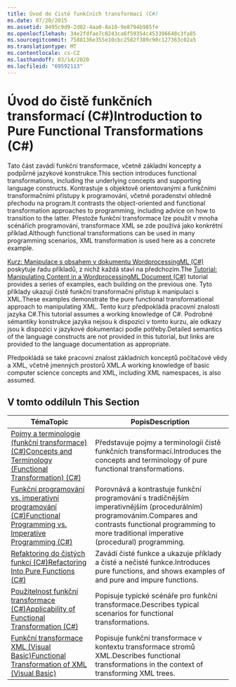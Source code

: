 ```yaml
---
title: Úvod do čistě funkčních transformací (C#)
ms.date: 07/20/2015
ms.assetid: 8495c9d9-2d02-4aa0-8a10-9e8794b985fe
ms.openlocfilehash: 34e2fdfae7c0243ca6f59354c453396648c3fa85
ms.sourcegitcommit: 7588136e355e10cbc2582f389c90c127363c02a5
ms.translationtype: MT
ms.contentlocale: cs-CZ
ms.lasthandoff: 03/14/2020
ms.locfileid: "69592113"
---
```

# <a name="introduction-to-pure-functional-transformations-c"></a><span data-ttu-id="a132b-102">Úvod do čistě funkčních transformací (C#)</span><span class="sxs-lookup"><span data-stu-id="a132b-102">Introduction to Pure Functional Transformations (C#)</span></span>
<span data-ttu-id="a132b-103">Tato část zavádí funkční transformace, včetně základní koncepty a podpůrné jazykové konstrukce.</span><span class="sxs-lookup"><span data-stu-id="a132b-103">This section introduces functional transformations, including the underlying concepts and supporting language constructs.</span></span> <span data-ttu-id="a132b-104">Kontrastuje s objektově orientovanými a funkčními transformačními přístupy k programování, včetně poradenství ohledně přechodu na program.</span><span class="sxs-lookup"><span data-stu-id="a132b-104">It contrasts the object-oriented and functional transformation approaches to programming, including advice on how to transition to the latter.</span></span> <span data-ttu-id="a132b-105">Přestože funkční transformace lze použít v mnoha scénářích programování, transformace XML se zde používá jako konkrétní příklad.</span><span class="sxs-lookup"><span data-stu-id="a132b-105">Although functional transformations can be used in many programming scenarios, XML transformation is used here as a concrete example.</span></span>  
  
 <span data-ttu-id="a132b-106">[Kurz: Manipulace s obsahem v dokumentu WordprocessingML (C#)](./shape-of-wordprocessingml-documents.md) poskytuje řadu příkladů, z nichž každá staví na předchozím.</span><span class="sxs-lookup"><span data-stu-id="a132b-106">The [Tutorial: Manipulating Content in a WordprocessingML Document (C#)](./shape-of-wordprocessingml-documents.md) tutorial provides a series of examples, each building on the previous one.</span></span> <span data-ttu-id="a132b-107">Tyto příklady ukazují čistě funkční transformační přístup k manipulaci s XML.</span><span class="sxs-lookup"><span data-stu-id="a132b-107">These examples demonstrate the pure functional transformational approach to manipulating XML.</span></span> <span data-ttu-id="a132b-108">Tento kurz předpokládá pracovní znalosti jazyka C#.</span><span class="sxs-lookup"><span data-stu-id="a132b-108">This tutorial assumes a working knowledge of C#.</span></span> <span data-ttu-id="a132b-109">Podrobné sémantiky konstrukce jazyka nejsou k dispozici v tomto kurzu, ale odkazy jsou k dispozici v jazykové dokumentaci podle potřeby.</span><span class="sxs-lookup"><span data-stu-id="a132b-109">Detailed semantics of the language constructs are not provided in this tutorial, but links are provided to the language documentation as appropriate.</span></span>  
  
 <span data-ttu-id="a132b-110">Předpokládá se také pracovní znalost základních konceptů počítačové vědy a XML, včetně jmenných prostorů XML.</span><span class="sxs-lookup"><span data-stu-id="a132b-110">A working knowledge of basic computer science concepts and XML, including XML namespaces, is also assumed.</span></span>  
  
## <a name="in-this-section"></a><span data-ttu-id="a132b-111">V tomto oddílu</span><span class="sxs-lookup"><span data-stu-id="a132b-111">In This Section</span></span>  
  
|<span data-ttu-id="a132b-112">Téma</span><span class="sxs-lookup"><span data-stu-id="a132b-112">Topic</span></span>|<span data-ttu-id="a132b-113">Popis</span><span class="sxs-lookup"><span data-stu-id="a132b-113">Description</span></span>|  
|-----------|-----------------|  
|[<span data-ttu-id="a132b-114">Pojmy a terminologie (funkční transformace) (C#)</span><span class="sxs-lookup"><span data-stu-id="a132b-114">Concepts and Terminology (Functional Transformation) (C#)</span></span>](./concepts-and-terminology-functional-transformation.md)|<span data-ttu-id="a132b-115">Představuje pojmy a terminologii čistě funkčních transformací.</span><span class="sxs-lookup"><span data-stu-id="a132b-115">Introduces the concepts and terminology of pure functional transformations.</span></span>|  
|[<span data-ttu-id="a132b-116">Funkční programování vs. imperativní programování (C#)</span><span class="sxs-lookup"><span data-stu-id="a132b-116">Functional Programming vs. Imperative Programming (C#)</span></span>](./functional-programming-vs-imperative-programming.md)|<span data-ttu-id="a132b-117">Porovnává a kontrastuje funkční programování s tradičnějším imperativnějším (procedurálním) programováním.</span><span class="sxs-lookup"><span data-stu-id="a132b-117">Compares and contrasts functional programming to more traditional imperative (procedural) programming.</span></span>|  
|[<span data-ttu-id="a132b-118">Refaktoring do čistých funkcí (C#)</span><span class="sxs-lookup"><span data-stu-id="a132b-118">Refactoring Into Pure Functions (C#)</span></span>](./refactoring-into-pure-functions.md)|<span data-ttu-id="a132b-119">Zavádí čisté funkce a ukazuje příklady a čisté a nečisté funkce.</span><span class="sxs-lookup"><span data-stu-id="a132b-119">Introduces pure functions, and shows examples of and pure and impure functions.</span></span>|  
|[<span data-ttu-id="a132b-120">Použitelnost funkční transformace (C#)</span><span class="sxs-lookup"><span data-stu-id="a132b-120">Applicability of Functional Transformation (C#)</span></span>](./applicability-of-functional-transformation.md)|<span data-ttu-id="a132b-121">Popisuje typické scénáře pro funkční transformace.</span><span class="sxs-lookup"><span data-stu-id="a132b-121">Describes typical scenarios for functional transformations.</span></span>|  
|[<span data-ttu-id="a132b-122">Funkční transformace XML (Visual Basic)</span><span class="sxs-lookup"><span data-stu-id="a132b-122">Functional Transformation of XML (Visual Basic)</span></span>](../../../../visual-basic/programming-guide/concepts/linq/functional-transformation-of-xml.md)|<span data-ttu-id="a132b-123">Popisuje funkční transformace v kontextu transformace stromů XML.</span><span class="sxs-lookup"><span data-stu-id="a132b-123">Describes functional transformations in the context of transforming XML trees.</span></span>|  
  